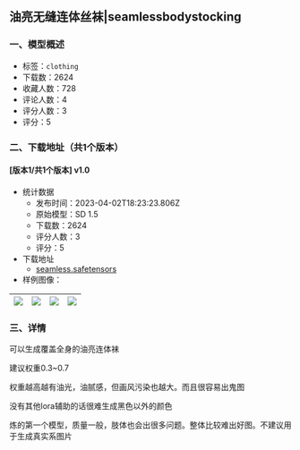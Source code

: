 ## 油亮无缝连体丝袜|seamlessbodystocking
### 一、模型概述

- 标签：`clothing`
- 下载数：2624
- 收藏人数：728
- 评论人数：4
- 评分人数：3
- 评分：5

### 二、下载地址（共1个版本）

#### [版本1/共1个版本] v1.0

- 统计数据
  - 发布时间：2023-04-02T18:23:23.806Z
  - 原始模型：SD 1.5
  - 下载数：2624
  - 评分人数：3
  - 评分：5
- 下载地址
  - [seamless.safetensors](https://civitai.com/api/download/models/33944)
- 样例图像：

| <img src="https://image.civitai.com/xG1nkqKTMzGDvpLrqFT7WA/b75c76f6-e323-4e43-d143-c57524118100/width=450/387178.jpeg" /> | <img src="https://image.civitai.com/xG1nkqKTMzGDvpLrqFT7WA/2f4d64d6-c40b-4873-f81f-c68d4b7a8d00/width=450/387177.jpeg" /> | <img src="https://image.civitai.com/xG1nkqKTMzGDvpLrqFT7WA/47c91596-4645-4acd-669e-9a00c5291500/width=450/387176.jpeg" /> | <img src="https://image.civitai.com/xG1nkqKTMzGDvpLrqFT7WA/2f96be8b-911f-4f00-822f-3eebc7360c00/width=450/387175.jpeg" /> |
| ---- | ---- | ---- | ---- |


### 三、详情
<p>可以生成覆盖全身的油亮连体袜</p><p>建议权重0.3~0.7</p><p>权重越高越有油光，油腻感，但画风污染也越大。而且很容易出鬼图</p><p>没有其他lora辅助的话很难生成黑色以外的颜色</p><p>炼的第一个模型，质量一般，肢体也会出很多问题。整体比较难出好图。不建议用于生成真实系图片</p><p></p>